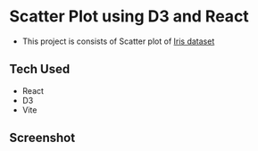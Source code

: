 # Scatter Plot using D3 and React

 - This project is consists of Scatter plot of [Iris dataset](https://gist.github.com/Shanmukh459/b5d83c8b7334616ceb7d9bfba7ffeb24)

## Tech Used

- React
- D3
- Vite

## Screenshot



